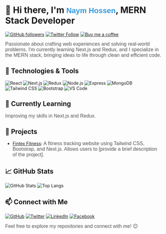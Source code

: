 <!-- Header -->
# 👋 Hi there, I'm <span style="color: #3498db; font-family: 'Arial', sans-serif; font-size: 24px;">Naym Hossen</span>, MERN Stack Developer
[![GitHub followers](https://img.shields.io/github/followers/naymhossen1b?style=social)](https://github.com/naymhossen1b)
[![Twitter Follow](https://img.shields.io/twitter/follow/naymhossen1b?style=social)](https://twitter.com/naymhossen1b)
[![Buy me a coffee](https://img.shields.io/badge/Buy%20me%20a%20coffee-naymhossen1b-orange?logo=buy-me-a-coffee)](https://www.buymeacoffee.com/naymhossen1b)

<!-- Introduction -->
<span style="color: #555; font-family: 'Helvetica', sans-serif; font-size: 16px;">Passionate about crafting web experiences and solving real-world problems. I'm currently learning Next.js and Redux, and I specialize in the MERN stack, bringing ideas to life through clean and efficient code.</span>

<!-- Technologies & Tools -->
## 🔧 Technologies & Tools
![React](https://img.shields.io/badge/React.js-61DAFB?logo=react&logoColor=white)
![Next.js](https://img.shields.io/badge/Next.js-000000?logo=next.js&logoColor=white)
![Redux](https://img.shields.io/badge/Redux-764ABC?logo=redux&logoColor=white)
![Node.js](https://img.shields.io/badge/Node.js-339933?logo=node.js&logoColor=white)
![Express](https://img.shields.io/badge/Express.js-000000?logo=express&logoColor=white)
![MongoDB](https://img.shields.io/badge/MongoDB-47A248?logo=mongodb&logoColor=white)
![Tailwind CSS](https://img.shields.io/badge/Tailwind%20CSS-38B2AC?logo=tailwind-css&logoColor=white)
![Bootstrap](https://img.shields.io/badge/Bootstrap-7952B3?logo=bootstrap&logoColor=white)
![VS Code](https://img.shields.io/badge/VS%20Code-007ACC?logo=visual-studio-code&logoColor=white)

<!-- Currently Learning -->
## 🌱 Currently Learning
<span style="color: #555; font-family: 'Helvetica', sans-serif; font-size: 16px;">Improving my skills in Next.js and Redux.</span>

<!-- Projects -->
## 🚀 Projects
- [Fintex Fitness](https://fintex-fitness.netlify.app): <span style="color: #555; font-family: 'Helvetica', sans-serif; font-size: 16px;">A fitness tracking website using Tailwind CSS, Bootstrap, and Next.js. Allows users to [provide a brief description of the project].</span>

<!-- GitHub Stats -->
## 📈 GitHub Stats
![GitHub Stats](https://github-readme-stats.vercel.app/api?username=naymhossen1b&show_icons=true&count_private=true&hide=contribs)
![Top Langs](https://github-readme-stats.vercel.app/api/top-langs/?username=naymhossen1b&layout=compact)

<!-- Connect with Me -->
## 📫 Connect with Me
[![GitHub](https://img.shields.io/badge/GitHub-naymhossen1b-181717?logo=github&logoColor=white)](https://github.com/naymhossen1b)
[![Twitter](https://img.shields.io/badge/Twitter-naymhossen1b-1DA1F2?logo=twitter&logoColor=white)](https://twitter.com/naymhossen1b)
[![LinkedIn](https://img.shields.io/badge/LinkedIn-Naym%20Hossen-0077B5?logo=linkedin&logoColor=white)](https://www.linkedin.com/in/naymhossen1b/)
[![Facebook](https://img.shields.io/badge/Facebook-Naym%20Hossen-1877F2?logo=facebook&logoColor=white)](https://www.facebook.com/naymhossen1b/)

<span style="color: #555; font-family: 'Helvetica', sans-serif; font-size: 16px;">Feel free to explore my repositories and connect with me! 😊</span>
